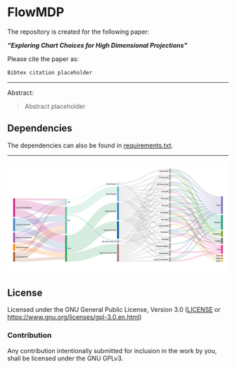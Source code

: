 # FlowMDP

The repository is created for the following paper: 

***“Exploring Chart Choices for High Dimensional Projections"***

Please cite the paper as:
```latex
Bibtex citation placeholder
```

---
Abstract:

> Abstract placeholder

## Dependencies

The dependencies can also be found in [requirements.txt](https://github.com/nilegoose/FlowMDP/blob/data3/requirements.txt).

---

![The taxonomy](flowmdp_full.png)

## License

Licensed under the GNU General Public License, Version 3.0 ([LICENSE](https://github.com/nilegoose/FlowMDP/blob/master/LICENSE) or https://www.gnu.org/licenses/gpl-3.0.en.html)

### Contribution

Any contribution intentionally submitted for inclusion in the work by you, shall be licensed under the GNU GPLv3.
